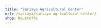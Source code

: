 ```yaml
---
title: "Sariaya Agricultural Center"
url: /sariaya/sariaya-agricultural-center/
shop: Baustoffe
---
```

